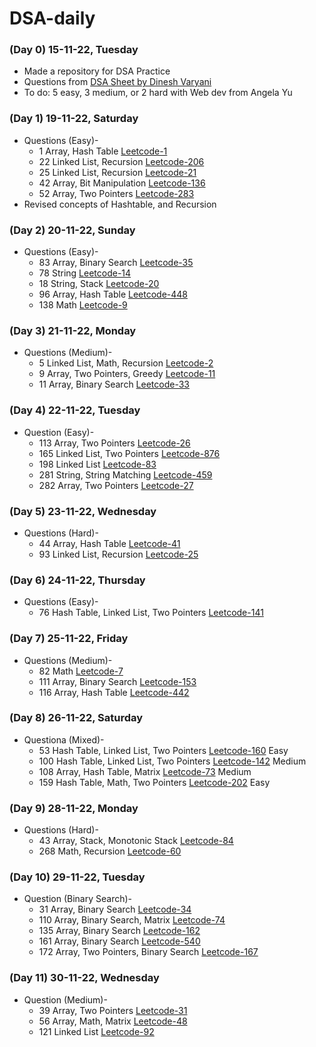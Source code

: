 # DSA-daily

### (Day 0) 15-11-22, Tuesday
- Made a repository for DSA Practice
- Questions from [DSA Sheet by Dinesh Varyani](https://docs.google.com/spreadsheets/d/1ixrGjYFXLbU1xC6iagcSn-n8MRlvvxdSrOkOh0LEcwA/edit#gid=237636947)
- To do: 5 easy, 3 medium, or 2 hard with Web dev from Angela Yu

### (Day 1) 19-11-22, Saturday
- Questions (Easy)- 
  - 1 Array, Hash Table  [Leetcode-1](https://leetcode.com/problems/two-sum)                 
  - 22 Linked List, Recursion [Leetcode-206](https://leetcode.com/problems/reverse-linked-list) 
  - 25 Linked List, Recursion [Leetcode-21](https://leetcode.com/problems/merge-two-sorted-lists) 
  - 42 Array, Bit Manipulation [Leetcode-136](https://leetcode.com/problems/single-number)
  - 52 Array, Two Pointers [Leetcode-283](https://leetcode.com/problems/move-zeroes)
- Revised concepts of Hashtable, and Recursion

### (Day 2) 20-11-22, Sunday
- Questions (Easy)-
  - 83 Array, Binary Search	[Leetcode-35](https://leetcode.com/problems/search-insert-position)
  - 78 String	[Leetcode-14](https://leetcode.com/problems/longest-common-prefix)																			
  - 18 String, Stack [Leetcode-20](https://leetcode.com/problems/valid-parentheses)																			
  - 96 Array, Hash Table [Leetcode-448](https://leetcode.com/problems/find-all-numbers-disappeared-in-an-array)																			
  - 138	Math [Leetcode-9](https://leetcode.com/problems/palindrome-number)														

### (Day 3) 21-11-22, Monday
- Questions (Medium)-
  - 5 Linked List, Math, Recursion [Leetcode-2](https://leetcode.com/problems/add-two-numbers)
  - 9 Array, Two Pointers, Greedy [Leetcode-11](https://leetcode.com/problems/container-with-most-water)
  - 11 Array, Binary Search [Leetcode-33](https://leetcode.com/problems/search-in-rotated-sorted-array)

### (Day 4) 22-11-22, Tuesday
- Question (Easy)- 
  - 113	Array, Two Pointers	[Leetcode-26](https://leetcode.com/problems/remove-duplicates-from-sorted-array)
  - 165	Linked List, Two Pointers	[Leetcode-876](https://leetcode.com/problems/middle-of-the-linked-list)
  - 198	Linked List	[Leetcode-83](https://leetcode.com/problems/remove-duplicates-from-sorted-list)
  - 281	String, String Matching	[Leetcode-459](https://leetcode.com/problems/repeated-substring-pattern)
  - 282	Array, Two Pointers	[Leetcode-27](https://leetcode.com/problems/remove-element)

### (Day 5) 23-11-22, Wednesday
- Questions (Hard)-
  - 44	Array, Hash Table	[Leetcode-41](https://leetcode.com/problems/first-missing-positive)
  - 93	Linked List, Recursion	[Leetcode-25](https://leetcode.com/problems/reverse-nodes-in-k-group)

### (Day 6) 24-11-22, Thursday
- Questions (Easy)-
  - 76	Hash Table, Linked List, Two Pointers [Leetcode-141](https://leetcode.com/problems/linked-list-cycle)	
  
### (Day 7) 25-11-22, Friday
- Questions (Medium)-
  - 82	Math [Leetcode-7](https://leetcode.com/problems/reverse-integer)
  - 111	Array, Binary Search	[Leetcode-153](https://leetcode.com/problems/find-minimum-in-rotated-sorted-array)
  - 116	Array, Hash Table	[Leetcode-442](https://leetcode.com/problems/find-all-duplicates-in-an-array)
  
### (Day 8) 26-11-22, Saturday
- Questiona (Mixed)-
  - 53	Hash Table, Linked List, Two Pointers	[Leetcode-160](https://leetcode.com/problems/intersection-of-two-linked-lists) Easy
  - 100	Hash Table, Linked List, Two Pointers	[Leetcode-142](https://leetcode.com/problems/linked-list-cycle-ii)	Medium																					
  - 108	Array, Hash Table, Matrix	[Leetcode-73](https://leetcode.com/problems/set-matrix-zeroes)	Medium
  - 159	Hash Table, Math, Two Pointers	[Leetcode-202](https://leetcode.com/problems/happy-number)	Easy

### (Day 9) 28-11-22, Monday
- Questions (Hard)- 
  - 43	Array, Stack, Monotonic Stack	[Leetcode-84](https://leetcode.com/problems/largest-rectangle-in-histogram)
  - 268	Math, Recursion	[Leetcode-60](https://leetcode.com/problems/permutation-sequence)
  
### (Day 10) 29-11-22, Tuesday
- Question (Binary Search)-
  - 31	Array, Binary Search	[Leetcode-34](https://leetcode.com/problems/find-first-and-last-position-of-element-in-sorted-array)
  - 110	Array, Binary Search, Matrix	[Leetcode-74](https://leetcode.com/problems/search-a-2d-matrix)
  - 135	Array, Binary Search	[Leetcode-162](https://leetcode.com/problems/find-peak-element)
  - 161	Array, Binary Search	[Leetcode-540](https://leetcode.com/problems/single-element-in-a-sorted-array)
  - 172	Array, Two Pointers,  Binary Search	[Leetcode-167](https://leetcode.com/problems/two-sum-ii-input-array-is-sorted)								

### (Day 11) 30-11-22, Wednesday
- Question (Medium)-
  - 39	Array, Two Pointers	[Leetcode-31](https://leetcode.com/problems/next-permutation)
  - 56	Array, Math, Matrix	[Leetcode-48](https://leetcode.com/problems/rotate-image)
  - 121	Linked List	[Leetcode-92](https://leetcode.com/problems/reverse-linked-list-ii)
